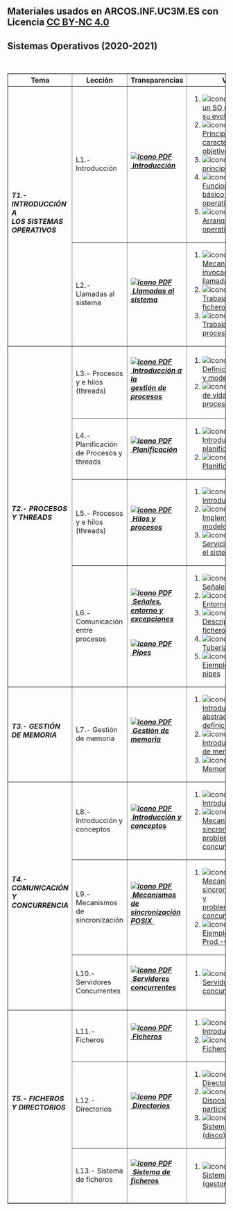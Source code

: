 ## Materiales usados en ARCOS.INF.UC3M.ES con Licencia [CC BY-NC 4.0](http://creativecommons.org/licenses/by-nc/4.0/) 

## Sistemas Operativos (2020-2021)

<html>
<br>
<div class="table-responsive">
<table class="table table-bordered table-sm table-hover" border="1">
 <thead>
<!--- BC -->
 <tr>
 <th>Tema</th>
 <th>Lección</th>
 <th>Transparencias</th>
 <th>Videos</th>
 </tr>
 </thead>
 <tbody>
<!--- B2 -->
<tr>
 <td rowspan="2" class="align-middle"><h6 class="my-2"><b>T1.- INTRODUCCIÓN A <br>LOS SISTEMAS OPERATIVOS</b></h6></td>
 <td class="align-middle">L1.- Introducción</td>
 <td class="align-middle"><h6 class="my-0"><b><a href="https://acaldero.github.io/slides/GII_Sistemas_Operativos/clase_w2-introduccion.pdf"><img src="https://aulaglobal.uc3m.es/theme/image.php/boost/core/1614226998/f/pdf-24" class="iconlarge activityicon" alt="Icono PDF" role="presentation">&nbsp;<u>Introducción</u></a></b></h6></td>
  <td class="align-middle">
 <ol>
<li><img src="https://aulaglobal.uc3m.es/theme/image.php/boost/url/1615523185/icon" class="iconlarge activityicon" alt="icono enlace" role="presentation">
       <a href="http://www.youtube.com/watch?embed=no&amp;v=inmX-vTr_Z8&amp;feature=related" target="_blank">Qué es un SO e introducción a su evolución</a></li>
<li><img src="https://aulaglobal.uc3m.es/theme/image.php/boost/url/1615523185/icon" class="iconlarge activityicon" alt="icono enlace" role="presentation">
       <a href="http://www.youtube.com/watch?embed=no&amp;v=01QdkF0HlqE&amp;feature=related" target="_blank">Principales características y objetivos</a></li>
<li><img src="https://aulaglobal.uc3m.es/theme/image.php/boost/url/1615523185/icon" class="iconlarge activityicon" alt="icono enlace" role="presentation">
       <a href="http://www.youtube.com/watch?embed=no&amp;v=LsVusDL5Kiw&amp;feature=related" target="_blank">Tareas principales del SO</a></li>
<li><img src="https://aulaglobal.uc3m.es/theme/image.php/boost/url/1615523185/icon" class="iconlarge activityicon" alt="icono enlace" role="presentation">
       <a href="http://www.youtube.com/watch?embed=no&amp;v=vGR4pbL7hv0&amp;feature=related" target="_blank">Funcionamiento básico del sistema operativo</a></li>
<li><img src="https://aulaglobal.uc3m.es/theme/image.php/boost/url/1615523185/icon" class="iconlarge activityicon" alt="icono enlace" role="presentation">
       <a href="http://www.youtube.com/watch?embed=no&amp;v=f8XmDLx_gqE&amp;feature=related" target="_blank">Arranque del sistema operativo</a></li>
</ol>
  </td>
 </tr>
 <tr>
 <td class="align-middle">L2.- Llamadas al sistema</td>
 <td class="align-middle"><h6 class="my-0"><b><a href="https://acaldero.github.io/slides/GII_Sistemas_Operativos/clase_w3-serviciosdelso.pdf"><img src="https://aulaglobal.uc3m.es/theme/image.php/boost/core/1614226998/f/pdf-24" class="iconlarge activityicon" alt="Icono PDF" role="presentation">&nbsp;<u>Llamadas al sistema</u> <br></a></b></h6></td>
 <td class="align-middle">
 <ol>
<li><img src="https://aulaglobal.uc3m.es/theme/image.php/boost/url/1615523185/icon" class="iconlarge activityicon" alt="icono enlace" role="presentation">
       <a href="http://www.youtube.com/watch?embed=no&amp;v=Y7cSl5W8RGY&amp;feature=related" target="_blank">Mecanismo de invocación de una llamada al sistema</a></li>
<li><img src="https://aulaglobal.uc3m.es/theme/image.php/boost/url/1615523185/icon" class="iconlarge activityicon" alt="icono enlace" role="presentation">
       <a href="http://www.youtube.com/watch?embed=no&amp;v=lS1MtuXaKUI&amp;feature=related" target="_blank">Trabajando con ficheros y directorios</a></li>
<li><img src="https://aulaglobal.uc3m.es/theme/image.php/boost/url/1615523185/icon" class="iconlarge activityicon" alt="icono enlace" role="presentation">
       <a href="http://www.youtube.com/watch?embed=no&amp;v=xiTzcWiJcOM&amp;feature=related" target="_blank">Trabajando con procesos</a></li>
</ol>
</td>
 </tr>
<!--- B2 -->
<tr class="m-2 p-2">
 <td rowspan="4" class="align-middle"> <h6 class="my-2"><b>T2.- PROCESOS Y THREADS</b></h6> </td>
 <td class="align-middle">L3.- Procesos y e hilos (threads)</td>
 <td class="align-middle"><h6 class="my-0"><b><a href="https://acaldero.github.io/slides/GII_Sistemas_Operativos/clase_w4-procesos.pdf"><img src="https://aulaglobal.uc3m.es/theme/image.php/boost/core/1614226998/f/pdf-24" class="iconlarge activityicon" alt="Icono PDF" role="presentation">&nbsp;<u>Introducción a la <br>gestión de procesos</u></a></b> <br></h6></td>
 <td>
 <ol>
<li><img src="https://aulaglobal.uc3m.es/theme/image.php/boost/url/1615523185/icon" class="iconlarge activityicon" alt="icono enlace" role="presentation">
       <a href="http://www.youtube.com/watch?embed=no&amp;v=2u4T_dclx58&amp;feature=related" target="_blank">Definición de proceso y modelo usado </a></li>
<li><img src="https://aulaglobal.uc3m.es/theme/image.php/boost/url/1615523185/icon" class="iconlarge activityicon" alt="icono enlace" role="presentation">
       <a href="http://www.youtube.com/watch?embed=no&amp;v=yt6B38gDEwQ&amp;feature=related" target="_blank">Ciclo de vida: estados del proceso </a></li>
</ol>
</td>
 </tr>
 <tr>
 <td class="align-middle">L4.- Planificación de Procesos y threads</td>
 <td class="align-middle">
<h6 class="my-0"><b><a href="https://acaldero.github.io/slides/GII_Sistemas_Operativos/clase_w5-planificacion.pdf"><img src="https://aulaglobal.uc3m.es/theme/image.php/boost/core/1614226998/f/pdf-24" class="iconlarge activityicon" alt="Icono PDF" role="presentation">&nbsp;<u>Planificación</u></a></b> <br></h6>
</td>
 <td class="align-middle">
 <ol>
<li><img src="https://aulaglobal.uc3m.es/theme/image.php/boost/url/1615523185/icon" class="iconlarge activityicon" alt="icono enlace" role="presentation">
       <a href="http://www.youtube.com/watch?embed=no&amp;v=VK7l4VXlJss&amp;feature=related" target="_blank">Introducción a planificación</a></li>
<li><img src="https://aulaglobal.uc3m.es/theme/image.php/boost/url/1615523185/icon" class="iconlarge activityicon" alt="icono enlace" role="presentation">
       <a href="http://www.youtube.com/watch?embed=no&amp;v=jeENw9W2qs8&amp;feature=related" target="_blank">Planificación<br></a></li>
</ol>
</td>
 </tr>
 <tr>
 <td class="align-middle">L5.- Procesos y e hilos (threads)</td>
 <td class="align-middle"><h6 class="my-0"><b><a href="https://acaldero.github.io/slides/GII_Sistemas_Operativos/clase_w6-hilos.pdf"><img src="https://aulaglobal.uc3m.es/theme/image.php/boost/core/1614226998/f/pdf-24" class="iconlarge activityicon" alt="Icono PDF" role="presentation">&nbsp;<u>Hilos y procesos</u></a></b> <br></h6></td>
 <td class="align-middle">
 <ol>
<li><img src="https://aulaglobal.uc3m.es/theme/image.php/boost/url/1615523185/icon" class="iconlarge activityicon wepsim" alt="icono enlace" role="presentation">
       <a href="http://www.youtube.com/watch?embed=no&amp;v=n5qrEotEWfI&amp;feature=related" target="_blank">Introducción a hilos </a></li>
<li><img src="https://aulaglobal.uc3m.es/theme/image.php/boost/url/1615523185/icon" class="iconlarge activityicon wepsim" alt="icono enlace" role="presentation">
       <a href="http://www.youtube.com/watch?embed=no&amp;v=LXCeBZ4Cepg&amp;feature=related" target="_blank">Implementaciones y modelo de hilos </a></li>
<li><img src="https://aulaglobal.uc3m.es/theme/image.php/boost/url/1615523185/icon" class="iconlarge activityicon wepsim" alt="icono enlace" role="presentation">
       <a href="http://www.youtube.com/watch?embed=no&amp;v=akf9UG7Z5Go&amp;feature=related" target="_blank">Servicios de hilos en el sistema operativo</a></li> 
</ol>
</td>
 </tr>
 <tr>
 <td class="align-middle">L6.- Comunicación entre procesos</td>
 <td class="align-middle">
<h6 class="mt-1 mb-2 wepsim"><b><a href="https://acaldero.github.io/slides/GII_Sistemas_Operativos/clase_w7a-senyales.pdf"><img src="https://aulaglobal.uc3m.es/theme/image.php/boost/core/1614226998/f/pdf-24" class="iconlarge activityicon" alt="Icono PDF" role="presentation">&nbsp;<u>Señales, entorno y excepciones</u></a></b></h6>
<h6 class="mt-2 mb-1 wepsim"><b><a href="https://acaldero.github.io/slides/GII_Sistemas_Operativos/clase_w7b-pipes.pdf"><img src="https://aulaglobal.uc3m.es/theme/image.php/boost/core/1614226998/f/pdf-24" class="iconlarge activityicon" alt="Icono PDF" role="presentation">&nbsp;<u>Pipes</u> </a></b></h6>
</td>
 <td class="align-middle">
 <ol>
<li><img src="https://aulaglobal.uc3m.es/theme/image.php/boost/url/1615523185/icon" class="iconlarge activityicon" alt="icono enlace" role="presentation">
       <a href="http://www.youtube.com/watch?embed=no&amp;v=FCLsR5bZVO8&amp;feature=related" target="_blank">Señales en Unix/Linux <br></a></li> 
<li><img src="https://aulaglobal.uc3m.es/theme/image.php/boost/url/1615523185/icon" class="iconlarge activityicon" alt="icono enlace" role="presentation">
       <a href="http://www.youtube.com/watch?embed=no&amp;v=dOe3uhMYhG4&amp;feature=related" target="_blank">Entorno de un proceso <br></a></li> 
<li><img src="https://aulaglobal.uc3m.es/theme/image.php/boost/url/1615523185/icon" class="iconlarge activityicon" alt="icono enlace" role="presentation">
       <a href="http://www.youtube.com/watch?embed=no&amp;v=pJ7yiWzp-wg&amp;feature=related" target="_blank">Descriptores de ficheros </a></li> 
<li><img src="https://aulaglobal.uc3m.es/theme/image.php/boost/url/1615523185/icon" class="iconlarge activityicon" alt="icono enlace" role="presentation">
       <a href="http://www.youtube.com/watch?embed=no&amp;v=Lg5XbKBLafk&amp;feature=related" target="_blank">Tuberías o pipes </a></li> 
<li><img src="https://aulaglobal.uc3m.es/theme/image.php/boost/url/1615523185/icon" class="iconlarge activityicon" alt="icono enlace" role="presentation">
       <a href="http://www.youtube.com/watch?embed=no&amp;v=1nhdjoiNpEE&amp;feature=related" target="_blank">Ejemplos de uso de pipes </a></li>
</ol>
</td>
 </tr>
<!--- B3 -->
 <tr>
 <td class="align-middle"> <h6 class="my-2"><b>T3.- GESTIÓN DE MEMORIA</b></h6> </td>
 <td class="align-middle">L7.- Gestión de memoria<br></td>
 <td class="align-middle wepsim"><h6 class="my-0"><b><a href="https://acaldero.github.io/slides/GII_Sistemas_Operativos/clase_w8-memoria.pdf"><img src="https://aulaglobal.uc3m.es/theme/image.php/boost/core/1614226998/f/pdf-24" class="iconlarge activityicon" alt="Icono PDF" role="presentation">&nbsp;<u>Gestión de memoria</u><br></a></b></h6></td>
 <td class="align-middle">
 <ol>
<li><img src="https://aulaglobal.uc3m.es/theme/image.php/boost/url/1615523185/icon" class="iconlarge activityicon" alt="icono enlace" role="presentation">
       <a href="http://www.youtube.com/watch?embed=no&amp;v=DhrlxvmfrFE&amp;feature=related" target="_blank">Introducción: modelo abstracto y definiciones básicas<br></a></li> 
<li><img src="https://aulaglobal.uc3m.es/theme/image.php/boost/url/1615523185/icon" class="iconlarge activityicon" alt="icono enlace" role="presentation">
       <a href="http://www.youtube.com/watch?embed=no&amp;v=fVUL7Q6uBKQ&amp;feature=related" target="_blank">Introducción: regiones de memoria<br></a></li> 
<li><img src="https://aulaglobal.uc3m.es/theme/image.php/boost/url/1615523185/icon" class="iconlarge activityicon" alt="icono enlace" role="presentation">
       <a href="http://www.youtube.com/watch?embed=no&amp;v=1kPHaUTP-3o&amp;feature=related" target="_blank">Memoria virtual<br></a></li> 
</ol>
</td>
 </tr>
<!--- B4 -->
 <tr>
 <td rowspan="3" class="align-middle"> <h6 class="my-2"><b>T4.- COMUNICACIÓN Y CONCURRENCIA</b></h6> </td>
 <td>L8.- Introducción y conceptos
</td>
 <td><h6 class="my-0"><b><a href="https://acaldero.github.io/slides/GII_Sistemas_Operativos/clase_w9-concurrencia-introduccion.pdf"><img src="https://aulaglobal.uc3m.es/theme/image.php/boost/core/1614226998/f/pdf-24" class="iconlarge activityicon" alt="Icono PDF" role="presentation">&nbsp;<u>Introducción y conceptos</u><br></a></b></h6></td>
 <td>
 <ol>
<li><img src="https://aulaglobal.uc3m.es/theme/image.php/boost/url/1615523185/icon" class="iconlarge activityicon" alt="icono enlace" role="presentation">
       <a href="http://www.youtube.com/watch?embed=no&amp;v=PxjgVYgpGkk&amp;feature=related" target="_blank">Introducción <br></a></li> 
<li><img src="https://aulaglobal.uc3m.es/theme/image.php/boost/url/1615523185/icon" class="iconlarge activityicon" alt="icono enlace" role="presentation">
       <a href="http://www.youtube.com/watch?embed=no&amp;v=Bg3pLmXbAWk&amp;feature=related" target="_blank">Mecanismos de sincronización y <br>problemas clásicos de concurrencia <br></a></li> 
</ol>
</td>
 </tr>
 <tr>
 <td>L9.- Mecanismos de sincronización
</td>
 <td><h6 class="my-0"><b><a href="https://acaldero.github.io/slides/GII_Sistemas_Operativos/clase_w10-concurrencia-servicios.pdf"><img src="https://aulaglobal.uc3m.es/theme/image.php/boost/core/1614226998/f/pdf-24" class="iconlarge activityicon" alt="Icono PDF" role="presentation">&nbsp;<u>Mecanismos de <br>sincronización POSIX</u>&nbsp;</a></b> <br></h6></td>
 <td>
 <ol>
<li><img src="https://aulaglobal.uc3m.es/theme/image.php/boost/url/1615523185/icon" class="iconlarge activityicon" alt="icono enlace" role="presentation">
       <a href="http://www.youtube.com/watch?embed=no&amp;v=EupaagvNpR0&amp;feature=related" target="_blank">Mecanismos de sincronización POSIX y <br>problemas clásicos de concurrencia</a></li> 
<li><img src="https://aulaglobal.uc3m.es/theme/image.php/boost/url/1615523185/icon" class="iconlarge activityicon" alt="icono enlace" role="presentation">
       <a href="http://www.youtube.com/watch?embed=no&amp;v=8fdum4cvlvI&amp;feature=related" target="_blank">Ejemplo simple de Prod.-Cons. <br></a></li> 
</ol>
</td>
 </tr>
 <tr>
 <td>L10.- Servidores Concurrentes
</td>
 <td><h6 class="my-0"><b><a href="https://acaldero.github.io/slides/GII_Sistemas_Operativos/clase_w11-concurrencia-servidores.pdf"><img src="https://aulaglobal.uc3m.es/theme/image.php/boost/core/1614226998/f/pdf-24" class="iconlarge activityicon" alt="Icono PDF" role="presentation">&nbsp;<u>Servidores concurrentes</u><br></a></b></h6></td>
 <td class="align-middle">
<ol>
<li><img src="https://aulaglobal.uc3m.es/theme/image.php/boost/url/1615523185/icon" class="iconlarge activityicon" alt="icono enlace" role="presentation">
       <a href="http://www.youtube.com/watch?embed=no&amp;v=nDyYrpFYG-4&amp;feature=related" target="_blank">Servidores concurrentes<br></a></li> 
</ol>
</td>
 </tr>
<!--- B5 -->
 <tr>
 <td rowspan="3" class="align-middle"> <h6 class="my-2"><b>T5.- FICHEROS Y DIRECTORIOS</b></h6> </td>
 <td>L11.- Ficheros</td>
<td><h6 class="my-0"><b><a href="https://acaldero.github.io/slides/GII_Sistemas_Operativos/clase_w12-sf-ficheros.pdf"><img src="https://aulaglobal.uc3m.es/theme/image.php/boost/core/1614226998/f/pdf-24" class="iconlarge activityicon" alt="Icono PDF" role="presentation">&nbsp;<u>Ficheros</u></a></b> <br></h6></td>
 <td class="align-middle">
 <ol>
<li><img src="https://aulaglobal.uc3m.es/theme/image.php/boost/url/1615523185/icon" class="iconlarge activityicon" alt="icono enlace" role="presentation">
       <a href="http://www.youtube.com/watch?embed=no&amp;v=WbL1zjTbyGU&amp;feature=related" target="_blank">Introducción<br></a></li>
<li><img src="https://aulaglobal.uc3m.es/theme/image.php/boost/url/1615523185/icon" class="iconlarge activityicon" alt="icono enlace" role="presentation">
       <a href="http://www.youtube.com/watch?embed=no&amp;v=0qmmi1n15Xo&amp;feature=related" target="_blank">Ficheros<br></a></li> 
</ol>
</td>
</tr>
 <tr>
 <td>L12.- Directorios</td>
<td><h6 class="my-0"><b><a href="https://acaldero.github.io/slides/GII_Sistemas_Operativos/clase_w13-sf-directorios.pdf"><img src="https://aulaglobal.uc3m.es/theme/image.php/boost/core/1614226998/f/pdf-24" class="iconlarge activityicon" alt="Icono PDF" role="presentation">&nbsp;<u>Directorios</u><br></a></b></h6>
</td>
 <td class="align-middle">
<ol>
<li><img src="https://aulaglobal.uc3m.es/theme/image.php/boost/url/1615523185/icon" class="iconlarge activityicon" alt="icono enlace" role="presentation">
       <a href="http://www.youtube.com/watch?embed=no&amp;v=HY4wniVa9bA&amp;feature=related" target="_blank">Directorios<br></a></li> 
<li><img src="https://aulaglobal.uc3m.es/theme/image.php/boost/url/1615523185/icon" class="iconlarge activityicon" alt="icono enlace" role="presentation">
       <a href="http://www.youtube.com/watch?embed=no&amp;v=AbdEhW70Td8&amp;feature=related" target="_blank">Dispositivos y particiones/volúmenes<br></a></li> 
<li><img src="https://aulaglobal.uc3m.es/theme/image.php/boost/url/1615523185/icon" class="iconlarge activityicon" alt="icono enlace" role="presentation">
       <a href="http://www.youtube.com/watch?embed=no&amp;v=mW-uC07BnMs&amp;feature=related" target="_blank">Sistema de ficheros (disco) 🆕</a></li> 
</ol>  
</td>
</tr>
 <tr>
 <td>L13.- Sistema de ficheros<br></td>
 <td><h6 class="my-0"><b><a href="https://acaldero.github.io/slides/GII_Sistemas_Operativos/clase_w14-sf-sistfich.pdf"><img src="https://aulaglobal.uc3m.es/theme/image.php/boost/core/1614226998/f/pdf-24" class="iconlarge activityicon" alt="Icono PDF" role="presentation">&nbsp;<u>Sistema de ficheros</u><br></a></b></h6></td>
 <td class="align-middle">
<ol>
<li><img src="https://aulaglobal.uc3m.es/theme/image.php/boost/url/1615523185/icon" class="iconlarge activityicon" alt="icono enlace" role="presentation">
       <a href="http://www.youtube.com/watch?embed=no&amp;v=AYNDtt-KEdI&amp;feature=related" target="_blank">Sistema de ficheros (gestor) 🆕</a></li> 
</ol>  
</td>
</tr>
</tbody>
</table>
</div>
</html>

